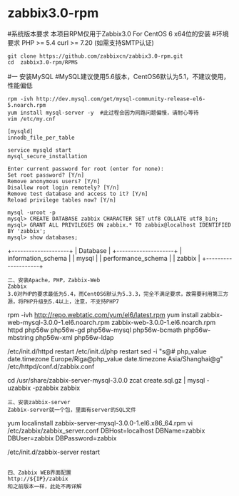 # zabbix3.0-rpm
#系统版本要求
本项目RPM仅用于Zabbix3.0 For CentOS 6 x64位的安装
#环境要求
PHP >= 5.4
curl >= 7.20 (如需支持SMTP认证)
```
git clone https://github.com/zabbixcn/zabbix3.0-rpm.git
cd  zabbix3.0-rpm/RPMS
```
#一 安装MySQL
#MySQL建议使用5.6版本，CentOS6默认为5.1，不建议使用，性能偏低
```
rpm -ivh http://dev.mysql.com/get/mysql-community-release-el6-5.noarch.rpm
yum install mysql-server -y  #此过程会因为网路问题偏慢，请耐心等待
vim /etc/my.cnf

[mysqld]
innodb_file_per_table

service mysqld start
mysql_secure_installation

Enter current password for root (enter for none):
Set root password? [Y/n]
Remove anonymous users? [Y/n]
Disallow root login remotely? [Y/n]
Remove test database and access to it? [Y/n]
Reload privilege tables now? [Y/n]

mysql -uroot -p
mysql> CREATE DATABASE zabbix CHARACTER SET utf8 COLLATE utf8_bin;
mysql> GRANT ALL PRIVILEGES ON zabbix.* TO zabbix@localhost IDENTIFIED BY 'zabbix';
mysql> show databases;
```
+--------------------+
| Database           |
+--------------------+
| information_schema |
| mysql              |
| performance_schema |
| zabbix             |
+--------------------+
```
二、安装Apache，PHP，Zabbix-Web
Zabbix
3.0对PHP的要求最低为5.4，而CentOS6默认为5.3.3，完全不满足要求，故需要利用第三方源，将PHP升级到5.4以上，注意，不支持PHP7
```
rpm -ivh http://repo.webtatic.com/yum/el6/latest.rpm
yum install zabbix-web-mysql-3.0.0-1.el6.noarch.rpm zabbix-web-3.0.0-1.el6.noarch.rpm httpd php56w php56w-gd php56w-mysql
php56w-bcmath php56w-mbstring php56w-xml php56w-ldap

/etc/init.d/httpd restart
/etc/init.d/php restart
sed -i "s@# php_value date.timezone Europe/Riga@php_value date.timezone Asia/Shanghai@g" /etc/httpd/conf.d/zabbix.conf


cd /usr/share/zabbix-server-mysql-3.0.0
zcat create.sql.gz | mysql -uzabbix -pzabbix zabbix
```
三、安装zabbix-server
Zabbix-server就一个包，里面有server的SQL文件
```
yum  localinstall  zabbix-server-mysql-3.0.0-1.el6.x86_64.rpm
vi /etc/zabbix/zabbix_server.conf
DBHost=localhost
DBName=zabbix
DBUser=zabbix
DBPassword=zabbix

/etc/init.d/zabbix-server restart
```

四、Zabbix WEB界面配置
http://${IP}/zabbix
和之前版本一样，此处不再详解
